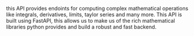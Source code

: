 this API provides endoints for computing complex mathematical operations like integrals, derivatives, limits, taylor series and many more. This API is built using FastAPI, this allows us to make us of the rich mathematical libraries python provides and build a robust and fast backend.
